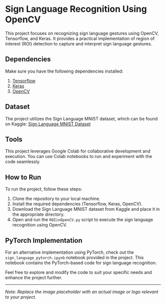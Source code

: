 # Sign Language Recognition Using OpenCV

This project focuses on recognizing sign language gestures using OpenCV, Tensorflow, and Keras. It provides a practical implementation of region of interest (ROI) detection to capture and interpret sign language gestures.

## Dependencies

Make sure you have the following dependencies installed:

1. [Tensorflow](https://www.tensorflow.org/)
2. [Keras](https://keras.io/)
3. [OpenCV](https://opencv.org/)

## Dataset

The project utilizes the Sign Language MNIST dataset, which can be found on Kaggle: [Sign Language MNIST Dataset](https://www.kaggle.com/datamunge/sign-language-mnist)

## Tools

This project leverages Google Colab for collaborative development and execution. You can use Colab notebooks to run and experiment with the code seamlessly.

## How to Run

To run the project, follow these steps:

1. Clone the repository to your local machine.
2. Install the required dependencies (Tensorflow, Keras, OpenCV).
3. Download the Sign Language MNIST dataset from Kaggle and place it in the appropriate directory.
4. Open and run the `ROIinOpenCV.py` script to execute the sign language recognition using OpenCV.

## PyTorch Implementation

For an alternative implementation using PyTorch, check out the `sign_language_pytorch.ipynb` notebook provided in the project. This notebook contains the PyTorch-based code for sign language recognition.

Feel free to explore and modify the code to suit your specific needs and enhance the project further.

---

*Note: Replace the image placeholder with an actual image or logo relevant to your project.*
